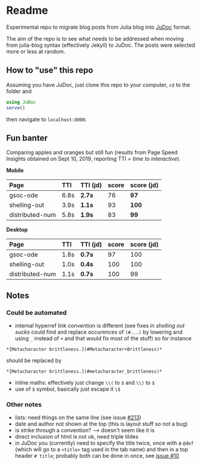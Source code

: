 # Readme

Experimental repo to migrate blog posts from Julia blog into [JuDoc](https://github.com/tlienart/JuDoc.jl) format.

The aim of the repo is to see what needs to be addressed when moving from julia-blog syntax (effectively Jekyll) to JuDoc.
The posts were selected more or less at random.

## How to "use" this repo

Assuming you have JuDoc, just clone this repo to your computer, `cd` to the folder and

```julia
using JuDoc
serve()
```

then navigate to `localhost:8000`.

## Fun banter

Comparing apples and oranges but still fun (results from Page Speed Insights obtained on Sept 10, 2019, reporting TTI = _time to interactive_).

**Mobile**

Page                | TTI    | TTI (jd)   | score | score (jd)
:------------------ | :----- | :--------- | :---- | :---------
gsoc-ode            | 6.8s   | **2.7s**   | 76    | **97**
shelling-out        | 3.9s   | **1.1s**   | 93    | **100**
distributed-num     | 5.8s   | **1.9s**   | 83    | **99**

**Desktop**

Page                | TTI    | TTI (jd)   | score | score (jd)
:------------------ | :----- | :--------- | :---- | :---------
gsoc-ode            | 1.8s   | **0.7s**   | 97    | 100
shelling-out        | 1.0s   | **0.4s**   | 100   | 100
distributed-num     | 1.1s   | **0.7s**   | 100   | 99

## Notes

### Could be automated

* internal hyperref link convention is different (see fixes in _shelling out sucks_ could find and replace occurences of `(#...)` by lowering and using `_` instead of `+` and that would fix most of the stuff) so for instance

`*[Metacharacter brittleness.](#Metacharacter+Brittleness)*`

should be replaced by

`*[Metacharacter brittleness.](#metacharacter_brittleness)*`

* inline maths: effectively just change `\\(` to `$`  and `\\)` to `$`
* use of `$` symbol, basically just escape it `\$`

### Other notes

* lists: need things on the same line (see issue [#213](https://github.com/tlienart/JuDoc.jl/issues/213))
* date and author not shown at the top (this is layout stuff so not a bug)
* is strike through a convention? --> doesn't seem like it is
* direct inclusion of html is not ok, need triple tildes
* in JuDoc you (currently) need to specify the title twice, once with a `@def` (which will go to a `<title>` tag used in the tab name) and then in a top header `# title`; probably both can be done in once, see [issue #10](https://github.com/tlienart/JuDoc.jl/issues/10)
